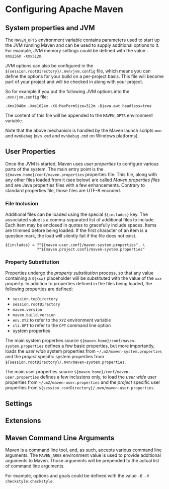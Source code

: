 <!--
Licensed to the Apache Software Foundation (ASF) under one
or more contributor license agreements.  See the NOTICE file
distributed with this work for additional information
regarding copyright ownership.  The ASF licenses this file
to you under the Apache License, Version 2.0 (the
"License"); you may not use this file except in compliance
with the License.  You may obtain a copy of the License at

    http://www.apache.org/licenses/LICENSE-2.0

Unless required by applicable law or agreed to in writing,
software distributed under the License is distributed on an
"AS IS" BASIS, WITHOUT WARRANTIES OR CONDITIONS OF ANY
KIND, either express or implied.  See the License for the
specific language governing permissions and limitations
under the License.
-->
# Configuring Apache Maven

## System properties and JVM

The `MAVEN_OPTS` environment variable contains parameters used to 
start up the JVM running Maven and can be used to supply additional 
options to it. For example, JVM memory settings could be defined 
with the value `-Xms256m -Xmx512m`.

JVM options can also be configured in the 
`${session.rootDirectory}/.mvn/jvm.config` file, which means you can 
define the options for your build on a per-project basis. This file 
will become part of your project and will be checked in along with 
your project.

So for example if you put the following JVM options into the 
`.mvn/jvm.config` file:
```
-Xmx2048m -Xms1024m -XX:MaxPermSize=512m -Djava.awt.headless=true
```

The content of this file will be appended to the `MAVEN_OPTS` 
environment variable.

Note that the above mechanism is handled by the Maven launch 
scripts `mvn` and `mvnDebug` (`mvn.cmd` and `mvnDebug.cmd` on 
Windows platforms).

## User Properties

Once the JVM is started, Maven uses _user properties_ to configure
various parts of the system. The main entry point is the 
`${maven.home}/conf/maven.properties` properties file. This file,
along with any other files loaded from it (see below) are called
_Maven properties files_ and are Java properties files with a 
few enhancements. Contrary to standard properties file, those files 
are UTF-8 encoded.
 
### File Inclusion

Additional files can be loaded using the special `${includes}` key. 
The associated value is a comma-separated list of additional files to 
include. Each item may be enclosed in quotes to gracefully include spaces. 
Items are trimmed before being loaded.  If the first character of an item 
is a question mark, the load will silently fail if the file does not exist.
```
${includes} = ?"${maven.user.conf}/maven-system.properties", \
              ?"${maven.project.conf}/maven-system.properties"
```

### Property Substitution

Properties undergo the _property substitution_ process, so that any 
value containing a `${xxx}` placeholder will be substituted with the value 
of the `xxx` property. In addition to properties defined in the files
being loaded, the following properties are defined:
* `session.topDirectory`
* `session.rootDirectory`
* `maven.version`
* `maven.build.version`
* `env.XYZ` to refer to the `XYZ` environment variable
* `cli.OPT` to refer to the `OPT` command line option
* system properties

The main system properties source `${maven.home}/conf/maven-system.properties` defines a few basic properties,
but more importantly, loads the _user wide_ system properties from `~/.m2/maven-system.properties`
and the _project_ specific system properties from `${session.rootDirectory}/.mvn/maven-system.properties`.

The main user properties source `${maven.home}/conf/maven-user.properties` defines a few inclusions only, to
load the _user wide_ user properties from `~/.m2/maven-user.properties` and the _project_ specific user properties 
from `${session.rootDirectory}/.mvn/maven-user.properties`.

## Settings

## Extensions

## Maven Command Line Arguments

Maven is a command line tool, and, as such, accepts various command
line arguments.  The `MAVEN_ARGS` environment value is used to
provide additional arguments to Maven.  Those arguments will be
prepended to the actual list of command line arguments.

For example, options and goals could be defined with the value
`-B -V checkstyle:checkstyle`.

